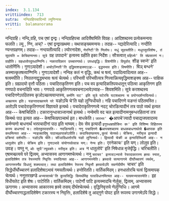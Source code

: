 ```yaml
---
index:  3.1.134
vrittiindex:  713
sutra:  नन्दिग्रहिपचादिभ्यो ल्युणिन्यचः
vritti:  balamanorama 
---
```


नन्दिग्रहि। नन्दि,ग्रहि, पच एषां द्वन्द्वः। नन्दिग्रहिपचा आदिर्येषामिति विग्रहः। आदिशब्दस्य प्रत्येकमन्वयः फलति। ल्यु , ण्नि, अच्? - एषां द्वन्द्वात्प्रथमा। यथासङ्ख्यमन्वयः। तदाह-- न्द्यादेरित्यादि। नन्दीति ण्यन्तग्रहणम्। तदाह-- नन्दयतीत्यादि। ल्योरनादेशः, `णेरनिटी'ति णिलोपः। मधुं सूदयतीति। मधुरसुरविशेषः, तं सूदयति = केचिदण्यन्ताः। सूत्रे `ग्रह उपादाने' इत्यस्य ग्रहीति इका निर्देशः। सौत्रत्वात् `ग्रहिज्ये' ति संप्रसारणं न। ग्राहीति। ग्रहधातोरदुपधाण्णिनिः। नकारादिकार उच्चारणार्थः। उपधावृद्धिः। विशयीति। विपूर्वात् `शीङ् स्वप्ने' इति धातोर्णिनिः। गुणाऽयादेशौ। `अचोऽञ्णिती'ति वृद्धिमाशङ्क्याऽऽह-- वृद्ध्यभाव इति। विषयीति। `षिञ् बन्धने' अस्मात्कृतषत्वाण्णिनिः। गुणाऽयादेशौ। नन्विह कतं न वृद्धिः, कथं च षत्वं, पदादित्वादित्यत आह-- षत्वमपीति। निपातनाद्वृद्ध्यभावः षत्वं चेत्यर्थः। परिभावी परिभवीत्यत्र णित्त्वान्नित्यवृद्धिमाशङ्क्य आह-- पाक्षिक इति। ग्रह्यादयो वृत्तौ पठिताः। पचादिराकृतिगण इति। पच वप इत्यादिकतिपयधातून् पठित्वा आकृतिगण इति गणपाठे वचनादिति भावः। गणपाठे आकृतिगणत्ववचनाऽभावेऽप्याह-- शिवशमिति। सूत्रे करशब्दस्य पचादिगणेऽपठितस्य कृञोऽच्प्रत्ययान्तस्य, `कर्मणि घट' इति सूत्रे घटेरचि घटशब्दस्य च प्रयोगदर्शनादित्यर्थः। अच्प्रत्यय इति। यङन्तादच्प्रत्यये परे `यङोऽचि चे'ति यहो लुग्विधीयते। नहि पचादिगणे यङन्तं पठितमस्ति। अतोऽपि पचादेराकृतिगणत्वं विज्ञायते इत्यर्थः। पचादेराकृतिगणत्वे नदट् चोरडित्यादीनं तत्र पाठो व्यर्थ इत्यत आह--- केषांचिदिति। टकारानुन्धासञ्जानार्थ इत्यर्थः। नन्वेमपि वद चल इत्यादीनामनुबन्धरहितानां तत्र किमर्थः पाठ इत्यत आह-- केषांचित्प्रपञ्चार्थ इत। बाधकेति। `जारभर' `�आपचे'त्यादौ पचाद्यजपवादस्य कर्मण्यणो बाधनार्थं भरपचादीनां पाठ इति भाष्यम्। देवः सेव इत्यादौ `इगुपधज्ञाप्रीकिरः कः' इति विशिष्य विहितस्य कस्य बाधनार्थं च। तदेतदुपपादयति-- नदडित्यादि। ननु पचादिगणे �आपचशब्दस्य बाधकबाधनार्थत्वे �आपाक इति कथमित्यत आह-- न्यङ्क्वादिषु पाठाच्छ्वपाकोऽपीति। कदाचिदण्प्रत्ययः,कुत्वं चेत्यर्थः। चेक्रियः, मरीमृज इत्यादौ प्रक्रियां दर्शयति-- यङोऽचि चेति। क्रीञादिधातोरचि यङो लुगित्यर्थ-। द्वित्वादौ चेक्री अ इत्यादिस्थितौ आह-- न धातुलोप इति। चेक्रिय इति। गुणाऽभावे संयोगपर्वत्वान्न यण्। नेन्य इति। `एरनेकाचः' इति यण्। लोलुव इति। उवङ्। यण्तु न, `ओः सुपी'त्युवक्तेः। मरीमृज इति। अत्र `न धातुलोपे' इति निषेधान्न मृजेर्वृद्धिः। चरिचलीति। एषामच्प्रत्यये परे द्वित्वम्, अभ्यासस्य आगागमश्चेत्यर्थः। ननु `चराचर' इत्यत्राऽभ्यासे रेफादाकारस्य ह्रस्वः स्यात्, हलादिशेषेण तत्र रेफस्यापि निवृत्तिः स्यादित्यत आह-- आगागमस्येति। ह्रस्वत्वे सत्यागागमे दीर्घोच्चारणं व्यर्थम्, आगागमस्यैव विधातुं शक्यत्वात्। तथा हलादिशेषेण रेफस्य निवृत्तौ ह्रस्वत्वेऽपि सवर्णदीर्घेण `चाचर' इति सिद्धेर्धीर्घोच्चारणं हलादिशेषाऽभावं गमयतीत्यर्थः। हन्तेरितति। वार्तिकमिदम्। हनधातोरचि घत्वं द्वित्वमापक् चेत्यर्थः। ननूत्तरखण्डे `अभ्यासाच्चे'ति कुत्वसिद्धिः किमर्थमिह घत्वविधानमित्यत आह-- घत्वमभ्यासस्येति। `इह विधीयतेट इति शेषः। पाटेरिति। वार्तिकमिदम्। पाटेर्णौ पाटि इत्यस्मादचि णेर्लुक्, द्वित्वम्, अभ्यासस्य ऊगागमः। अभ्यासस्य आकारस्य ह्रस्वे तसय् दीर्घश्चेत्यर्थः। वृद्धिनिवृत्तये णेर्लुग्विधिः। आगमे दीर्घोच्चारणाद्धलादिशेषेण टकारस्य न निवृत्तिः, हलादिशेषे तु आद्गुणे पोपट इति रूपस्य उगागमेऽपि सिद्धेः।

